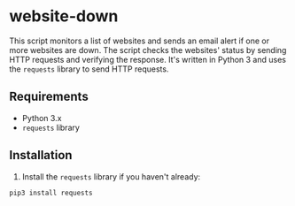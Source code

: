 # website-down

This script monitors a list of websites and sends an email alert if one or more websites are down. The script checks the websites' status by sending HTTP requests and verifying the response. It's written in Python 3 and uses the `requests` library to send HTTP requests.

## Requirements

- Python 3.x
- `requests` library

## Installation

1. Install the `requests` library if you haven't already:

```bash
pip3 install requests

